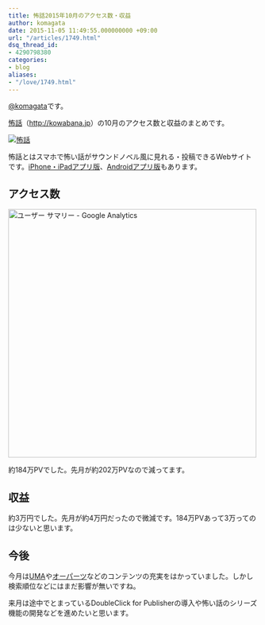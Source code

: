 ```yaml
---
title: 怖話2015年10月のアクセス数・収益
author: komagata
date: 2015-11-05 11:49:55.000000000 +09:00
url: "/articles/1749.html"
dsq_thread_id:
- 4290798380
categories:
- blog
aliases:
- "/love/1749.html"
---
```

[@komagata][1]です。

<a title="怖話" href="http://kowabana.jp" target="_blank">怖話</a>（<a title="怖話" href="http://kowabana.jp" target="_blank">http://kowabana.jp</a>）の10月のアクセス数と収益のまとめです。


  <a href="http://kowabana.jp"><img alt="怖話" src="http://i.gyazo.com/19e880127697f2aa72533b8e32ed6a2a.png" /></a>


怖話とはスマホで怖い話がサウンドノベル風に見れる・投稿できるWebサイトです。<a title="怖話iPhone・iPadアプリ版" href="https://itunes.apple.com/jp/app/bu-hua-zui-buno1wan5000huano/id564486792?l=ja&mt=8" target="_blank">iPhone・iPadアプリ版</a>、<a title="怖話Androidアプリ版" href="https://play.google.com/store/apps/details?id=jp.fjord.kowabana" target="_blank">Androidアプリ版</a>もあります。

## アクセス数


  <img alt="ユーザー サマリー - Google Analytics" src="https://gyazo.com/2c20796d6bd7dec3171081784a46de89.png" width="500px" />


約184万PVでした。先月が約202万PVなので減ってます。

## 収益

約3万円でした。先月が約4万円だったので微減です。184万PVあって3万ってのは少ないと思います。

## 今後

今月は<a href="http://kowabana.jp/umas" target="_blank">UMA</a>や<a href="http://kowabana.jp/ooparts" target="_blank">オーパーツ</a>などのコンテンツの充実をはかっていました。しかし検索順位などにはまだ影響が無いですね。

来月は途中でとまっているDoubleClick for Publisherの導入や怖い話のシリーズ機能の開発などを進めたいと思います。

 [1]: http://twitter.com/komagata
